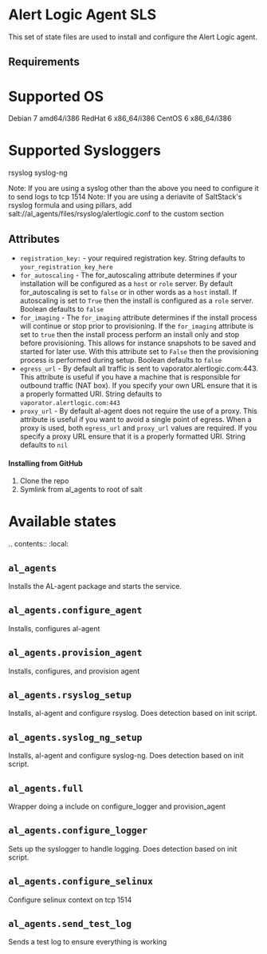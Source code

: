 Alert Logic Agent SLS
=================
This set of state files are used to install and configure the Alert Logic agent.

Requirements
------------

Supported OS
============
Debian 7 amd64/i386
RedHat 6 x86_64/i386
CentOS 6 x86_64/i386

Supported Sysloggers
====================
rsyslog
syslog-ng

Note: If you are using a syslog other than the above you need to configure it to send logs to tcp 1514
Note: If you are using a deriavite of SaltStack's rsyslog formula and using pillars, add salt://al_agents/files/rsyslog/alertlogic.conf to the custom section


Attributes
----------

* `registration_key:` - your required registration key. String defaults to `your_registration_key_here`
* `for_autoscaling` - The for_autoscaling attribute determines if your installation will be configured as a `host` or `role` server.  By default for_autoscaling is set to `false` or in other words as a `host` install.  If autoscaling is set to `True` then the install is configured as a `role` server. Boolean defaults to `false`
* `for_imaging` - The `for_imaging` attribute determines if the install process will continue or stop prior to provisioning.  If the `for_imaging` attribute is set to `true` then the install process perform an install only and stop before provisioning.  This allows for instance snapshots to be saved and started for later use.  With this attribute set to `False` then the provisioning process is performed during setup.  Boolean defaults to `false`
* `egress_url` - By default all traffic is sent to vaporator.alertlogic.com:443.  This attribute is useful if you have a machine that is responsible for outbound traffic (NAT box).  If you specify your own URL ensure that it is a properly formatted URI.  String defaults to `vaporator.alertlogic.com:443`
* `proxy_url` - By default al-agent does not require the use of a proxy.  This attribute is useful if you want to avoid a single point of egress.  When a proxy is used, both `egress_url` and `proxy_url` values are required.  If you specify a proxy URL ensure that it is a properly formatted URI.  String defaults to `nil`

#### Installing from GitHub
1. Clone the repo
2. Symlink from al_agents to root of salt


Available states
================

.. contents::
    :local:

``al_agents``
----------

Installs the AL-agent package and starts the service.

``al_agents.configure_agent``
----------

Installs, configures al-agent

``al_agents.provision_agent``
----------

Installs, configures, and provision agent

``al_agents.rsyslog_setup``
----------

Installs, al-agent and configure rsyslog. Does detection based on init script.

``al_agents.syslog_ng_setup``
----------

Installs, al-agent and configure syslog-ng. Does detection based on init script.

``al_agents.full``
----------

Wrapper doing a include on configure_logger and provision_agent


``al_agents.configure_logger``
----------

Sets up the syslogger to handle logging. Does detection based on init script.

``al_agents.configure_selinux``
----------

Configure selinux context on tcp 1514

``al_agents.send_test_log``
-----------

Sends a test log to ensure everything is working

